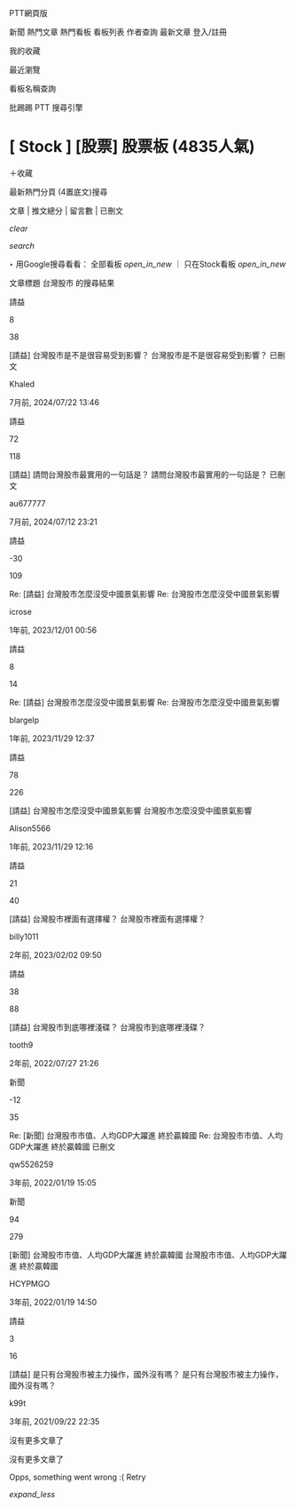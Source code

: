 PTT網頁版

 新聞  熱門文章  熱門看板  看板列表  作者查詢  最新文章  登入/註冊 

 我的收藏 

 最近瀏覽 

 看板名稱查詢 

 批踢踢 PTT 搜尋引擎 

# [ Stock ] [股票] 股票板 (4835人氣)

＋收藏

最新熱門分頁 (4置底文)搜尋

文章 | 推文總分 | 留言數 | 已刪文

 _clear_

 _search_

‣ 用Google搜尋看看： 全部看板 _open_in_new_ ｜ 只在Stock看板 _open_in_new_

文章標題 台灣股市 的搜尋結果

請益 

8 

38 

[請益] 台灣股市是不是很容易受到影響？ 台灣股市是不是很容易受到影響？ 已刪文

Khaled

7月前, 2024/07/22 13:46

請益 

72 

118 

[請益] 請問台灣股市最實用的一句話是？ 請問台灣股市最實用的一句話是？ 已刪文

au677777

7月前, 2024/07/12 23:21

請益 

-30 

109 

Re: [請益] 台灣股市怎麼沒受中國景氣影響 Re: 台灣股市怎麼沒受中國景氣影響 

icrose

1年前, 2023/12/01 00:56

請益 

8 

14 

Re: [請益] 台灣股市怎麼沒受中國景氣影響 Re: 台灣股市怎麼沒受中國景氣影響 

blargelp

1年前, 2023/11/29 12:37

請益 

78 

226 

[請益] 台灣股市怎麼沒受中國景氣影響 台灣股市怎麼沒受中國景氣影響 

Alison5566

1年前, 2023/11/29 12:16

請益 

21 

40 

[請益] 台灣股市裡面有選擇權？ 台灣股市裡面有選擇權？ 

billy1011

2年前, 2023/02/02 09:50

請益 

38 

88 

[請益] 台灣股市到底哪裡淺碟？ 台灣股市到底哪裡淺碟？ 

tooth9

2年前, 2022/07/27 21:26

新聞 

-12 

35 

Re: [新聞] 台灣股市市值、人均GDP大躍進 終於贏韓國 Re: 台灣股市市值、人均GDP大躍進 終於贏韓國 已刪文

qw5526259

3年前, 2022/01/19 15:05

新聞 

94 

279 

[新聞] 台灣股市市值、人均GDP大躍進 終於贏韓國 台灣股市市值、人均GDP大躍進 終於贏韓國 

HCYPMGO

3年前, 2022/01/19 14:50

請益 

3 

16 

[請益] 是只有台灣股市被主力操作，國外沒有嗎？ 是只有台灣股市被主力操作，國外沒有嗎？ 

k99t

3年前, 2021/09/22 22:35

沒有更多文章了

沒有更多文章了

Opps, something went wrong :( Retry

 _expand_less_